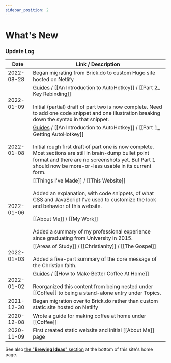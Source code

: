 ```yaml
---
sidebar_position: 2
---
```


# What's New

### Update Log

| Date       | Link / Description |
|------------|--------------------|
| 2022-08-28 | Began migrating from Brick.do to custom Hugo site hosted on Netlify |
| 2022-01-09 | [Guides](/guides) / [[An Introduction to AutoHotkey]] / [[Part 2_ Key Rebinding]] <br /><br /> Initial (partial) draft of part two is now complete. Need to add one code snippet and one illustration breaking down the syntax in that snippet.|
| 2022-01-08 | [Guides](/guides) / [[An Introduction to AutoHotkey]] / [[Part 1_ Getting AutoHotkey]] <br /><br />Initial rough first draft of part one is now complete. Most sections are still in brain-dump bullet point format and there are no screenshots yet. But Part 1 should now be more-or-less usable in its current form. |
| 2022-01-06 | [[Things I've Made]] / [[This Website]] <br /><br /> Added an explanation, with code snippets, of what CSS and JavaScript I've used to customize the look and behavior of this website. <br /><br /> [[About Me]] / [[My Work]] <br /><br /> Added a summary of my professional experience since graduating from University in 2015.
| 2022-01-03 | [[Areas of Study]] / [[Christianity]] / [[The Gospel]] <br /><br /> Added a five-part summary of the core message of the Christian faith.
| 2022-01-02 | [Guides](/guides) / [[How to Make Better Coffee At Home]] <br /><br /> Reorganized this content from being nested under [[Coffee]] to being a stand-alone entry under Topics.
| 2021-12-30 | Began migration over to Brick.do rather than custom static site hosted on Netlify
| 2020-12-08 | Wrote a guide for making coffee at home under [[Coffee]] |
| 2020-11-09 | First created static website and initial [[About Me]] page |

See also [the "**Brewing Ideas**" section](/#Brewing%20Ideas) at the bottom of this site's home page.
